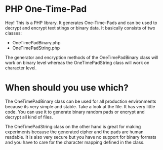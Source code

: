 # PHP One-Time-Pad

Hey! This is a PHP library. It generates One-Time-Pads and can be used to decrypt and encrypt text stings or binary data.
It basically consists of two classes:

* OneTimePadBinary.php
* OneTimePadString.php

The generator and encryption methods of the OneTimePadBinary class will work on binary level 
whereas the OneTimePadString class will work on character level.

# When should you use which?
The OneTimePadBinary class can be used for all production environments because its very simple and stable. 
Take a look at the file. It has very little code. You can use it to generate binary random pads or encrypt and decrypt all kind of files.

The OneTimePadString class on the other hand is great for making experiments because the generated cipher and the pads are human readable.
It is also very secure but you have no support for binary formats and you have to care for the character mapping defined in the class.
